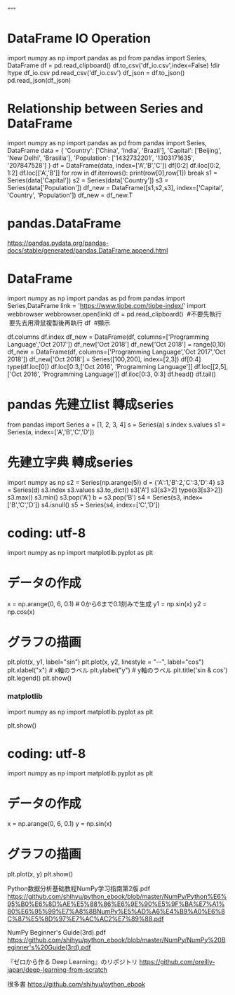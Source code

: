 """
# DataFrame IO Operation
import numpy as np
import pandas as pd
from pandas import Series, DataFrame
df = pd.read_clipboard()
df.to_csv('df_io.csv',index=False)
!dir
!type df_io.csv
pd.read_csv('df_io.csv')
df_json = df.to_json()
pd.read_json(df_json)


# Relationship between Series and DataFrame
import numpy as np
import pandas as pd
from pandas import Series, DataFrame
data = {
    'Country': ['China', 'India', 'Brazil'],
    'Capital': ['Beijing', 'New Delhi', 'Brasilia'],
    'Population': ['1432732201', '1303171635', '207847528']
}
df = DataFrame(data, index=['A','B','C'])
df[0:2]
df.iloc[0:2, 1:2]
df.loc[['A','B']]
for row in df.iterrows():
    print(row[0],row[1])
    break
s1 = Series(data['Capital'])
s2 = Series(data['Country'])
s3 = Series(data['Population'])
df_new = DataFrame([s1,s2,s3], index=['Capital', 'Country', 'Population'])
df_new = df_new.T



# pandas.DataFrame
https://pandas.pydata.org/pandas-docs/stable/generated/pandas.DataFrame.append.html

# DataFrame
import numpy as np
import pandas as pd
from pandas import Series,DataFrame
link = 'https://www.tiobe.com/tiobe-index/'
import webbrowser
webbrowser.open(link)
df = pd.read_clipboard()  #不要先執行  要先去用滑鼠複製後再執行
df  #顯示

df.columns
df.index
df_new = DataFrame(df, columns=['Programming Language','Oct 2017'])
df_new['Oct 2018']
df_new['Oct 2018'] = range(0,10)
df_new = DataFrame(df, columns=['Programming Language','Oct 2017','Oct 2018'])
df_new['Oct 2018'] = Series([100,200], index=[2,3])
df[0:4]
type(df.loc[0])
df.loc[0:3,['Oct 2016', 'Programming Language']]
df.loc[[2,5],['Oct 2016', 'Programming Language']]
df.iloc[0:3, 0:3]
df.head()
df.tail()

# pandas 先建立list 轉成series
from pandas import Series
a = [1, 2, 3, 4]
s = Series(a)
s.index
s.values
s1 = Series(a, index=['A','B','C','D'])

# 先建立字典 轉成series 
import numpy as np
s2 = Series(np.arange(5))
d = {'A':1,'B':2,'C':3,'D':4}
s3 = Series(d)
s3.index
s3.values
s3.to_dict()
s3['A']
s3[s3>2]
type(s3[s3>2])
s3.max()
s3.min()
s3.pop('A')
b = s3.pop('B')
s4 = Series(s3, index=['B','C','D'])
s4.isnull()
s5 = Series(s4, index=['C','D'])


# coding: utf-8
import numpy as np
import matplotlib.pyplot as plt

# データの作成
x = np.arange(0, 6, 0.1) # 0から6まで0.1刻みで生成
y1 = np.sin(x)
y2 = np.cos(x)

# グラフの描画
plt.plot(x, y1, label="sin")
plt.plot(x, y2, linestyle = "--", label="cos")
plt.xlabel("x") # x軸のラベル
plt.ylabel("y") # y軸のラベル
plt.title('sin & cos')
plt.legend()
plt.show()


### matplotlib
import numpy as np
import matplotlib.pyplot as plt

plt.show()



# coding: utf-8
import numpy as np
import matplotlib.pyplot as plt

# データの作成
x = np.arange(0, 6, 0.1)
y = np.sin(x)

# グラフの描画
plt.plot(x, y)
plt.show()


Python数据分析基础教程NumPy学习指南第2版.pdf
https://github.com/shihyu/python_ebook/blob/master/NumPy/Python%E6%95%B0%E6%8D%AE%E5%88%86%E6%9E%90%E5%9F%BA%E7%A1%80%E6%95%99%E7%A8%8BNumPy%E5%AD%A6%E4%B9%A0%E6%8C%87%E5%8D%97%E7%AC%AC2%E7%89%88.pdf

NumPy Beginner's Guide(3rd).pdf
https://github.com/shihyu/python_ebook/blob/master/NumPy/NumPy%20Beginner's%20Guide(3rd).pdf

『ゼロから作る Deep Learning』のリポジトリ
https://github.com/oreilly-japan/deep-learning-from-scratch

很多書
https://github.com/shihyu/python_ebook


